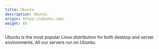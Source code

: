 ```yaml
---
title: Ubuntu
description: Ubuntu.
origin: https://ubuntu.com/
weight: 65
---
```

Ubuntu is the most popular Linux distribution for both desktop and server environments. All our servers run on Ubuntu.
